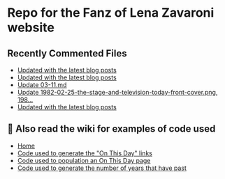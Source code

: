# Repo for the Fanz of Lena Zavaroni website

## Recently Commented Files
<!-- BLOG-POST-LIST:START -->
- [Updated with the latest blog posts](https://github.com/FanzOfLenaZavaroni/fanzoflenazavaroni.github.io/commit/2eca7ac0f53db0bb757979114e875ffc1a3978fa)
- [Updated with the latest blog posts](https://github.com/FanzOfLenaZavaroni/fanzoflenazavaroni.github.io/commit/542e22f318151e6af518577cebd48928e16c8885)
- [Update 03-11.md](https://github.com/FanzOfLenaZavaroni/fanzoflenazavaroni.github.io/commit/2fb77a2910d16f58d87c41604475aff801682bb4)
- [Update 1982-02-25-the-stage-and-television-today-front-cover.png, 198…](https://github.com/FanzOfLenaZavaroni/fanzoflenazavaroni.github.io/commit/47ab8d7ee09e07c4592a094af5371ca5474f35a1)
- [Updated with the latest blog posts](https://github.com/FanzOfLenaZavaroni/fanzoflenazavaroni.github.io/commit/93cafc67933f7690ecf5c96481c27e3e99dbb936)
<!-- BLOG-POST-LIST:END -->

## :notebook: Also read the wiki for examples of code used
* [Home](https://github.com/FanzOfLenaZavaroni/fanzoflenazavaroni.github.io/wiki)
* [Code used to generate the "On This Day" links](https://github.com/FanzOfLenaZavaroni/fanzoflenazavaroni.github.io/wiki/On-This-Day-Code)
* [Code used to population an On This Day page](https://github.com/FanzOfLenaZavaroni/fanzoflenazavaroni.github.io/wiki/Code-used-to-population-an-On-This-Day-page)
* [Code used to generate the number of years that have past](https://github.com/FanzOfLenaZavaroni/fanzoflenazavaroni.github.io/wiki/Number-of-years-gone-by-code)
